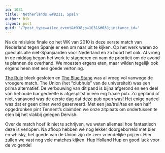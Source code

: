 ```yaml
---
id: 1031
title: 'Netherlands &#8211; Spain'
author: Rik
layout: post
guid: '/?post_type=ai1ec_event&#038;p=1031&#038;instance_id='
---
```

Na de mislukte finale op het WK van 2010 is deze eerste match van Nederland tegen Spanje er een om naar uit te kijken. Op het werk waren zo goed als alle niet-Spanjaarden voor Nederland en zo hoort het ook. Al vroeg in de middag begon het werk te stagneren en nam de prioriteit om de avond te plannen de overhand. We moesten ergens eten, maar wilden tegelijk ook ergens heen met een goede vertoning.

[The Rule][1] bleek gesloten en [The Blue Stane][2] was al vroeg vol vanwege de vroegere match. The Union (het &#8220;clubhuis&#8221; van de universiteit) was een prima alternatief. De verbouwing van dit pand is bijna afgerond en een deel van het oude bar gedeelte is afgesplitst in een erg fraaie pub. Zo gepland of niet, vanavond was de eerste dag dat deze pub open was! Het enige nadeel was dat er geen diner werd geserveerd. Met een jas/trui/tas en een half opgedronken pint Tennent&#8217;s claimden we onze zitplaats om ondertussen te eten bij het vlakbij gelegen Dervish.

Over de match hoef ik niet te schrijven, we weten allemaal hoe fantastisch deze is verlopen. Na afloop hebben we nog lekker doorgeborreld met bier en whisky, het goede van de Union zijn de zeer vriendelijke prijzen. Hier zullen we vast nog vele matches kijken. Hup Holland Hup en good luck voor de volgende!

 [1]: http://www.the-rule.co.uk/the-rule/home/the-rule-pub-diner.html
 [2]: http://www.bluestane-standrews.co.uk/